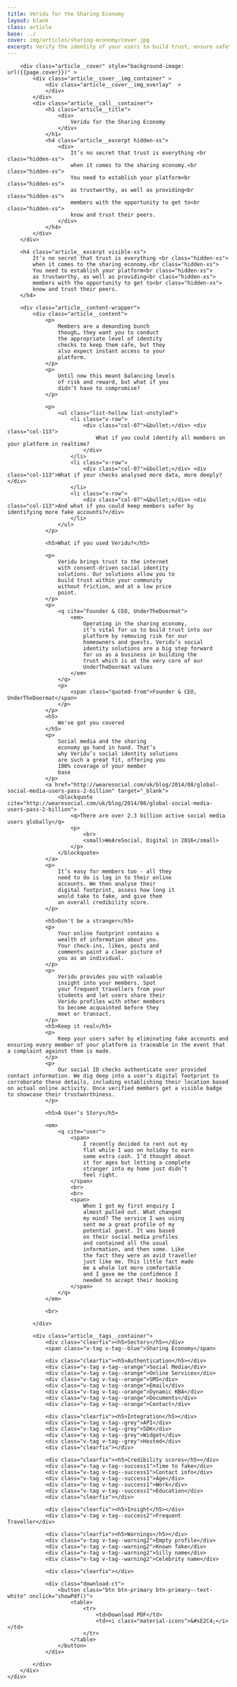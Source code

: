 ```yaml
---
title: Veridu for the Sharing Economy
layout: blank
class: article
base: ../
cover: img/articles/sharing-economy/cover.jpg
excerpt: Verify the identity of your users to build trust, ensure safety and increase engagement on your sharing platform. Global, low-cost Social KYC from Veridu.
---
```

<article>
	<div class="article__body article__body--crypto-wallets">

		<div class="article__cover" style="background-image: url({{page.cover}})" >
			<div class="article__cover__img_container" >
				<div class="article__cover__img_overlay"  >
				</div>
			</div>
			<div class="article__call__container">
				<h1 class="article__title">
					<div>
						Veridu for the Sharing Economy
					</div>
				</h1>
				<h4 class="article__excerpt hidden-xs">
					<div>
						It’s no secret that trust is everything <br class="hidden-xs">
						when it comes to the sharing economy.<br class="hidden-xs">
						You need to establish your platform<br class="hidden-xs">
						as trustworthy, as well as providing<br class="hidden-xs">
						members with the opportunity to get to<br class="hidden-xs">
						know and trust their peers.
					</div>
				</h4>
			</div>
		</div>

		<h4 class="article__excerpt visible-xs">
			It’s no secret that trust is everything <br class="hidden-xs">
			when it comes to the sharing economy.<br class="hidden-xs">
			You need to establish your platform<br class="hidden-xs">
			as trustworthy, as well as providing<br class="hidden-xs">
			members with the opportunity to get to<br class="hidden-xs">
			know and trust their peers.
		</h4>

		<div class="article__content-wrapper">
			<div class="article__content">
				<p>
					Members are a demanding bunch
					though… they want you to conduct
					the appropriate level of identity
					checks to keep them safe, but they
					also expect instant access to your
					platform.
				</p>
				<p>
					Until now this meant balancing levels
					of risk and reward, but what if you
					didn’t have to compromise?
				</p>

				<p>
					<ul class="list-hollow list-unstyled">
						<li class="v-row">
							<div class="col-07">&bullet;</div> <div class="col-113">
								What if you could identify all members on your platform in realtime?
							</div>
						</li>
						<li class="v-row">
							<div class="col-07">&bullet;</div> <div class="col-113">What if your checks analysed more data, more deeply?</div>
						</li>
						<li class="v-row">
							<div class="col-07">&bullet;</div> <div class="col-113">And what if you could keep members safer by identifying more fake accounts?</div>
						</li>
					</ul>
				</p>

				<h5>What if you used Veridu?</h5>

				<p>
					Veridu brings trust to the internet
					with consent-driven social identity
					solutions. Our solutions allow you to
					build trust within your community
					without friction, and at a low price
					point.
				</p>
				<p>
					<q cite="Founder & CEO, UnderTheDoormat">
						<em>
							Operating in the sharing economy,
							it’s vital for us to build trust into our
							platform by removing risk for our
							homeowners and guests. Veridu’s social
							identity solutions are a big step forward
							for us as a business in building the
							trust which is at the very core of our
							UnderTheDoormat values
						</em>
					</q>
					<p>
						<span class="quoted-from">Founder & CEO, UnderTheDoormat</span>
					</p>
				</p>
				<h5>
					We've got you covered
				</h5>
				<p>
					Social media and the sharing
					economy go hand in hand. That’s
					why Veridu’s social identity solutions
					are such a great fit, offering you
					100% coverage of your member
					base
				</p>
				<a href="http://wearesocial.com/uk/blog/2014/08/global-social-media-users-pass-2-billion" target="_blank">
					<blockquote cite="http://wearesocial.com/uk/blog/2014/08/global-social-media-users-pass-2-billion">
						<q>There are over 2.3 billion active social media users globally</q>
						<p>
							<br>
							<small>WeAreSocial, Digital in 2016</small>
						</p>
					</blockquote>
				</a>
				<p>
					It’s easy for members too - all they
					need to do is log in to their online
					accounts. We then analyse their
					digital footprint, assess how long it
					would take to fake, and give them
					an overall credibility score.
				</p>

				<h5>Don't be a stranger</h5>
				<p>
					Your online footprint contains a
					wealth of information about you.
					Your check-ins, likes, posts and
					comments paint a clear picture of
					you as an individual.
				</p>
				<p>
					Veridu provides you with valuable
					insight into your members. Spot
					your frequent travellers from your
					students and let users share their
					Veridu profiles with other members
					to become acquainted before they
					meet or transact.
				</p>
				<h5>Keep it real</h5>
				<p>
					Keep your users safer by eliminating fake accounts and ensuring every member of your platform is traceable in the event that a complaint against them is made.
				</p>
				<p>
					Our social ID checks authenticate user provided contact information. We dig deep into a user’s digital footprint to corroborate these details, including establishing their location based on actual online activity. Once verified members get a visible badge to showcase their trustworthiness.
				</p>

				<h5>A User’s Story</h5>

				<em>
					<q cite="user">
						<span>
							I recently decided to rent out my
							flat while I was on holiday to earn
							some extra cash. I’d thought about
							it for ages but letting a complete
							stranger into my home just didn’t
							feel right.
						</span>
						<br>
						<br>
						<span>
							When I got my first enquiry I
							almost pulled out. What changed
							my mind? The service I was using
							sent me a great profile of my
							potential guest. It was based
							on their social media profiles
							and contained all the usual
							information, and then some. Like
							the fact they were an avid traveller
							just like me. This little fact made
							me a whole lot more comfortable
							and I gave me the confidence I
							needed to accept their booking
						</span>
					</q>
				</em>

				<br>

			</div>

			<div class="article__tags__container">
				<div class="clearfix"><h5>Sectors</h5></div>
				<span class="v-tag v-tag--blue">Sharing Economy</span>

				<div class="clearfix"><h5>Authentication</h5></div>
				<div class="v-tag v-tag--orange">Social Media</div>
				<div class="v-tag v-tag--orange">Online Services</div>
				<div class="v-tag v-tag--orange">SMS</div>
				<div class="v-tag v-tag--orange">Email</div>
				<div class="v-tag v-tag--orange">Dynamic KBA</div>
				<div class="v-tag v-tag--orange">Documents</div>
				<div class="v-tag v-tag--orange">Contact</div>

				<div class="clearfix"><h5>Integration</h5></div>
				<div class="v-tag v-tag--grey">API</div>
				<div class="v-tag v-tag--grey">SDK</div>
				<div class="v-tag v-tag--grey">Widget</div>
				<div class="v-tag v-tag--grey">Hosted</div>
				<div class="clearfix"></div>

				<div class="clearfix"><h5>Credibility scores</h5></div>
				<div class="v-tag v-tag--success1">Time to fake</div>
				<div class="v-tag v-tag--success1">Contact info</div>
				<div class="v-tag v-tag--success1">Age</div>
				<div class="v-tag v-tag--success1">Work</div>
				<div class="v-tag v-tag--success1">Education</div>
				<div class="clearfix"></div>

				<div class="clearfix"><h5>Insight</h5></div>
				<div class="v-tag v-tag--success2">Frequent Traveller</div>

				<div class="clearfix"><h5>Warnings</h5></div>
				<div class="v-tag v-tag--warning2">Empty profile</div>
				<div class="v-tag v-tag--warning2">Known fake</div>
				<div class="v-tag v-tag--warning2">Silly name</div>
				<div class="v-tag v-tag--warning2">Celebrity name</div>

				<div class="clearfix"></div>

				<div class="download-ct">
					<button class="btn btn-primary btn-primary--text-white" onclick="showPdf()">
						<table>
							<tr>
								<td>Download PDF</td>
								<td><i class="material-icons">&#xE2C4;</i></td>
							</tr>
						</table>
					</button>
				</div>

			</div>
		</div>
	</div>
</article>

<script type="text/javascript">

	function showPdf() {

		if (typeof(_dcq) !== 'undefined') {
			_dcq.push(
				[
					"track",
					"Opened Veridu for the Sharing Economy Article PDF - Download Button",
					{
						value: 2000
					}
				]
			);
		}

		window.open('resources/veridu-for-the-sharing-economy.pdf');

	}
	function load () {

		angular
			.module('app')
			.controller('SolutionsCtrl', SolutionsCtrl);

		var $window = $(window);
		var $cover = $('.article__cover');

		SolutionsCtrl.$inject = [];
		function SolutionsCtrl () {
			var vm = this;

			vm.sectorsTabs = { active : 'payments' };
			vm.partnersTabs = { active : 'payfriendz' };
		}

		$cover.css('height', ($window.height() * 2/3));

		$window.resize(function() {
			$cover.css('height', ($window.height() * 2/3));
		});

	}

	document.addEventListener('DOMContentLoaded', load);

</script>
